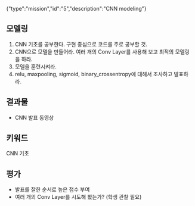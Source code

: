{"type":"mission","id":"5","description":"CNN modeling"}
## 모델링
1. CNN 기초를 공부한다. 구현 중심으로 코드를 주로 공부할 것.
1. CNN으로 모델을 만들어라. 여러 개의 Conv Layer를 사용해 보고 최적의 모델링을 하라.
2. 모델을 훈련시켜라.
3. relu, maxpooling, sigmoid, binary_crossentropy에 대해서 조사하고 발표하라.

## 결과물
* CNN 발표 동영상

## 키워드
CNN 기초

## 평가
* 발표를 잘한 순서로 높은 점수 부여
* 여러 개의 Conv Layer를 시도해 봤는가? (학생 관찰 필요)
